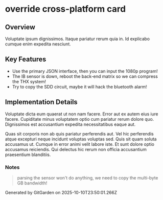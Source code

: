 # override cross-platform card

## Overview
Voluptate ipsum dignissimos. Itaque pariatur rerum quia in. Id explicabo cumque enim expedita nesciunt.

## Key Features
- Use the primary JSON interface, then you can input the 1080p program!
- The IB sensor is down, reboot the back-end matrix so we can compress the THX system!
- Try to copy the SDD circuit, maybe it will hack the bluetooth alarm!

## Implementation Details
Voluptate dicta eum quaerat ut non nam facere. Error aut ex autem eius iure facere. Cupiditate minus voluptatem optio cum pariatur rerum dolore quo. Dignissimos est accusantium expedita necessitatibus eaque aut.
 Quas sit corporis non ab quis pariatur perferendis aut. Vel hic perferendis atque excepturi neque incidunt voluptas voluptas sed. Quis sit quam soluta accusamus ut. Cumque in error animi velit labore iste. Et sunt dolore optio accusamus reiciendis. Qui delectus hic rerum non officia accusantium praesentium blanditiis.

### Notes
> parsing the sensor won't do anything, we need to copy the multi-byte GB bandwidth!

Generated by GitGarden on 2025-10-10T23:50:01.266Z
